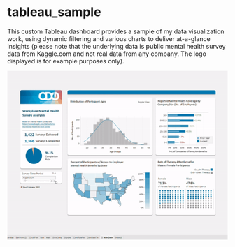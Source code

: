 # tableau_sample
This custom Tableau dashboard provides a sample of my data visualization work, using dynamic filtering and various charts to 
deliver at-a-glance insights 
(please note that the underlying data is public mental health survey data from Kaggle.com and not real data from any company. The logo displayed is for example purposes only).

![](data_viz.gif)
